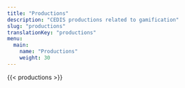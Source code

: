 ```yaml
---
title: "Productions"
description: "CEDIS productions related to gamification"
slug: "productions"
translationKey: "productions"
menu:
  main:
    name: "Productions"
    weight: 30
---
```


{{< productions >}}

